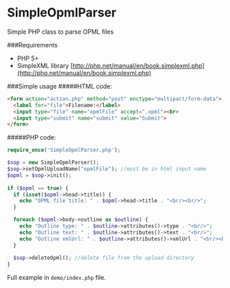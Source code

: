 SimpleOpmlParser
================

Simple PHP class to parse OPML files

###Requirements
* PHP 5+
* SimpleXML library [http://php.net/manual/en/book.simplexml.php](http://php.net/manual/en/book.simplexml.php)

###Simple usage
#####HTML code:
```html
<form action="action.php" method="post" enctype="multipart/form-data">
  <label for="file">Filename:</label>
  <input type="file" name="opmlFile" accept=".opml"><br>
  <input type="submit" name="submit" value="Submit">
</form>
```
#####PHP code:
```php
require_once('SimpleOpmlParser.php');

$sop = new SimpleOpmlParser();
$sop->setOpmlUploadName("opmlFile"); //must be in html input name
$opml = $sop->init();
            
if ($opml == true) {
  if (isset($opml->head->title)) {
    echo "OPML file title: " . $opml->head->title . "<br/><br/>";
  }

  foreach ($opml->body->outline as $outline) {
    echo "Outline type: " . $outline->attributes()->type . "<br/>";
    echo "Outline text: " . $outline->attributes()->text . "<br/>";
    echo "Outline xmlUrl: " . $outline->attributes()->xmlUrl . "<br/><br/>";
  }
    
  $sop->deleteOpml(); //delete file from the upload directory
}
```
Full example in `demo/index.php` file.
